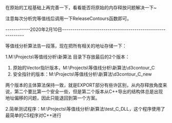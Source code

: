 在原始的工程基础上再完善一下，看看能否将原始的内存释放问题解决一下~

注意每次分析完等值线后调用一下ReleaseContours函数即可。

------------2020年2月10日-----------------------------------------------------------

等值线分析算法告一段落，现在把所有相关的地址存储一下：

1.M:\Projects\等值线分析\新算法 目录下存放最后的2个版本：

1. 原始的Vector指针版本，M:\Projects\等值线分析\新算法\d3contour\_C
2. 安全指针的版本：M:\Projects\等值线分析\新算法\d3contour\_C\_new

两个版本的主体算法保持一致，就是EXPORT部分有些许区别，从内存释放角度来说，第二个要比第一个安全一些，但是第二个版本从C++导出的结构体总是出现地址偏移的问题，因此只能退回到第一个方案。

2.简单测试程序：M:\Projects\等值线分析\新算法\test\_C\_DLL，这个程序使用了最简单的CS程序对C++进行

